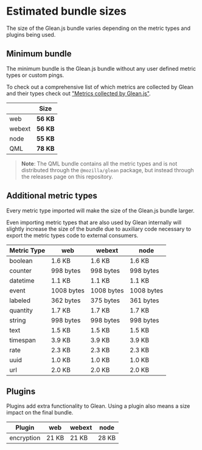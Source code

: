 # Estimated bundle sizes

The size of the Glean.js bundle varies depending on the metric types and plugins being used.

## Minimum bundle

The minimum bundle is the Glean.js bundle without any user defined metric types or custom pings.

To check out a comprehensive list of which metrics are collected by Glean and their types check out
["Metrics collected by Glean.js"](https://github.com/mozilla/glean.js/blob/main/docs/reference/metrics.md).

<!-- ! -->
|| Size |
|--|--|
|web|**56 KB**|
|webext|**56 KB**|
|node|**55 KB**|
|QML|**78 KB**|
<!-- ! -->

> **Note**: The QML bundle contains all the metric types and is not distributed through the
> `@mozilla/glean` package, but instead through the releases page on this repository.

## Additional metric types

Every metric type imported will make the size of the Glean.js bundle larger.

Even importing metric types that are also used by Glean internally will slightly increase
the size of the bundle due to auxiliary code necessary to export the metric types code
to external consumers.

<!-- ! -->
|Metric Type| web|webext|node|
|--|--|--|--|
|boolean|1.6 KB |1.6 KB |1.6 KB |
|counter|998 bytes |998 bytes |998 bytes |
|datetime|1.1 KB |1.1 KB |1.1 KB |
|event|1008 bytes |1008 bytes |1008 bytes |
|labeled|362 bytes |375 bytes |361 bytes |
|quantity|1.7 KB |1.7 KB |1.7 KB |
|string|998 bytes |998 bytes |998 bytes |
|text|1.5 KB |1.5 KB |1.5 KB |
|timespan|3.9 KB |3.9 KB |3.9 KB |
|rate|2.3 KB |2.3 KB |2.3 KB |
|uuid|1.0 KB |1.0 KB |1.0 KB |
|url|2.0 KB |2.0 KB |2.0 KB |
<!-- ! -->

## Plugins

Plugins add extra functionality to Glean.
Using a plugin also means a size impact on the final bundle.

<!-- ! -->
|Plugin| web|webext|node|
|--|--|--|--|
|encryption|21 KB |21 KB |28 KB |
<!-- ! -->
